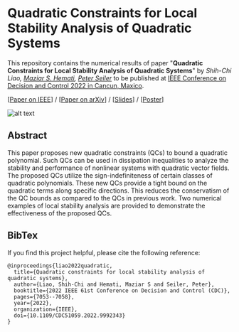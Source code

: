 # Quadratic Constraints for Local Stability Analysis of Quadratic Systems

This repository contains the numerical results of paper "**Quadratic Constraints for Local Stability Analysis of Quadratic Systems**" by _Shih-Chi Liao, [Maziar S. Hemati](https://dept.aem.umn.edu/people/faculty/mhemati/index.html), [Peter Seiler](https://seiler.engin.umich.edu/)_ to be published at [IEEE Conference on Decision and Control 2022 in Cancun, Maxico](https://cdc2022.ieeecss.org/). 

\[[Paper on IEEE](https://doi.org/10.1109/CDC51059.2022.9992343)\] / 
\[[Paper on arXiv](https://arxiv.org/abs/2209.03565)\] / 
\[[Slides](docs/ValleyQC_CDC2022_Slides.pdf)\] /
\[[Poster](/docs/ValleyQC_MW2023_Poster.pdf)\]

![alt text](https://github.com/SCLiao47/ValleyQC_ROA/blob/main/docs/Figures/x1x2_CSQC_ValleyQC.png)

## Abstract

This paper proposes new quadratic constraints (QCs) to bound a quadratic polynomial. Such QCs can be used in dissipation inequalities to analyze the stability and performance of nonlinear systems with quadratic vector fields. The proposed QCs utilize the sign-indefiniteness of certain classes of quadratic polynomials. These new QCs provide a tight bound on the quadratic terms along specific directions. This reduces the conservatism of the QC bounds as compared to the QCs in previous work. Two numerical examples of local stability analysis are provided to demonstrate the effectiveness of the proposed QCs. 

## BibTex

If you find this project helpful, please cite the following reference:
```
@inproceedings{liao2022quadratic,
  title={Quadratic constraints for local stability analysis of quadratic systems},
  author={Liao, Shih-Chi and Hemati, Maziar S and Seiler, Peter},
  booktitle={2022 IEEE 61st Conference on Decision and Control (CDC)},
  pages={7053--7058},
  year={2022},
  organization={IEEE},
  doi={10.1109/CDC51059.2022.9992343}
}
```



<!---
## To reproduce results

* explain the scripts
* expect runtime
* 



## Implementation details

* QC naming -> equation numbers
* 
--->
